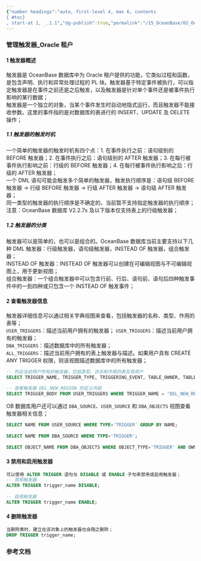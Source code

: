 ```yaml
---
{"number headings":"auto, first-level 4, max 6, contents
{ #toc}
, start-at 1, _.1.1","dg-publish":true,"permalink":"/15_OceanBase/02_OceanBase 基本操作/数据库对象管理_Oracle 租户/管理触发器_Oracle 租户/","dgPassFrontmatter":true}
---
```



### 管理触发器_Oracle 租户
#### 1 触发器概述  
触发器是 OceanBase 数据库中为 Oracle 租户提供的功能，它类似过程和函数，是包含声明、执行和异常处理过程的 PL 块。触发器基于特定事件被执行，可以指定触发器是在事件之前还是之后触发，以及触发器是针对单个事件还是被事件执行影响的某行数据；  
触发器是一个独立的对象，当某个事件发生时自动地隐式运行，而且触发器不能接收参数。这里的事件指的是对数据库的表进行的 INSERT、UPDATE 及 DELETE 操作；  

##### 1.1 触发器的触发时机  
一个简单的触发器的触发时机有四个点：1. 在事件执行之前：语句级别的 BEFORE 触发器；2. 在事件执行之后：语句级别的 AFTER 触发器；3. 在每行被事件执行影响之前：行级的 BEFORE 触发器；4. 在每行被事件执行影响之后：行级的 AFTER 触发器；  
一个 DML 语句可能会触发多个简单的触发器，触发执行顺序是：语句级 BEFORE 触发器 -> 行级 BEFORE 触发器 -> 行级 AFTER 触发器 -> 语句级 AFTER 触发器；  
同一类型的触发器的执行顺序是不确定的，当前暂不支持指定触发器的执行顺序；  
注意：OceanBase 数据库 V2.2.7x 及以下版本仅支持表上的行级触发器；  

##### 1.2 触发器的分类  
触发器可以是简单的，也可以是组合的。OceanBase 数据库当前主要支持以下几种 DML 触发器：行级触发器，语句级触发器，INSTEAD OF 触发器，组合触发器；  
INSTEAD OF 触发器：INSTEAD OF 触发器可以创建在可编辑视图与不可编辑视图上，用于更新视图；  
组合触发器：一个组合触发器中可以包含行前、行后、语句前、语句后四种触发事件中的一到四种或只包含一个 INSTEAD OF 触发事件；  

#### 2 查看触发器信息  
触发器详细信息可以通过相关字典视图来查看，包括触发器的名称、类型、作用的表等；  
`USER_TRIGGERS`：描述当前用户拥有的触发器；  `USER_TRIGGERS`：描述当前用户拥有的触发器；  
`DBA_TRIGGERS`：描述数据库中的所有触发器；  
`ALL_TRIGGERS`：描述当前用户拥有的表上触发器与描述。如果用户具有 CREATE ANY TRIGGER 权限，则该视图描述数据库中的所有触发器；  

```sql
-- 列出当前用户所有的触发器，包括类型、状态和作用的表及其用户  
SELECT TRIGGER_NAME, TRIGGER_TYPE, TRIGGERING_EVENT, TABLE_OWNER, TABLE_NAME, STATUS FROM USER_TRIGGERS;  
  
-- 查看触发器 DEL_NEW_REGION 的定义内容  
SELECT TRIGGER_BODY FROM USER_TRIGGERS WHERE TRIGGER_NAME = 'DEL_NEW_REGION'\G  
```

OB 数据库用户还可以通过 `DBA_SOURCE`、`USER_SOURCE` 和 `DBA_OBJECTS` 视图查看触发器相关信息；  

```sql
SELECT NAME FROM USER_SOURCE WHERE TYPE='TRIGGER' GROUP BY NAME;  
  
SELECT NAME FROM DBA_SOURCE WHERE TYPE='TRIGGER';  
  
SELECT OBJECT_NAME FROM DBA_OBJECTS WHERE OBJECT_TYPE='TRIGGER' AND OWNER='username';  
```


#### 3 禁用和启用触发器  
```sql
可以使用 ALTER TRIGGER 语句与 DISABLE 或 ENABLE 子句来禁用或启用触发器；  
-- 禁用触发器  
ALTER TRIGGER trigger_name DISABLE;  
  
-- 启用触发器  
ALTER TRIGGER trigger_name ENABLE;  
```


#### 4 删除触发器  

```sql
当删除表时，建立在该对象上的触发器也会随之删除；  
DROP TRIGGER trigger_name;
```



### 参考文档



